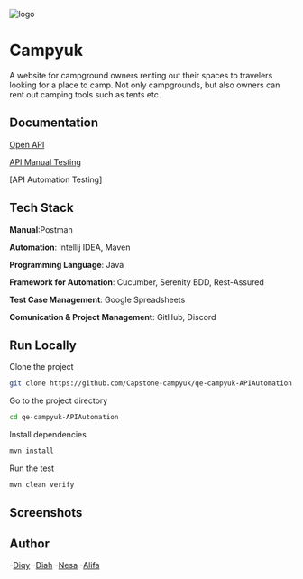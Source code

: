 ![logo](https://user-images.githubusercontent.com/38873706/218957472-3fe664bb-be5c-43e4-adb6-eb082177008a.PNG)

# Campyuk

A website for campground owners renting out their spaces to travelers looking for a place to camp. Not only campgrounds, but also owners can rent out camping tools such as tents etc. 

## Documentation
[Open API](https://app.swaggerhub.com/apis-docs/GRIFFINHENRY07_1/campyuk/1.0.0#/images/post_images)

[API Manual Testing](https://docs.google.com/spreadsheets/d/16rz1u67KtXnbtRn6hunM-gFEq8F00R80ySIFGdHwmpE/edit?usp=sharing)

[API Automation Testing]

## Tech Stack
**Manual**:Postman

**Automation**: Intellij IDEA, Maven

**Programming Language**: Java

**Framework for Automation**: Cucumber, Serenity BDD, Rest-Assured

**Test Case Management**: Google Spreadsheets

**Comunication & Project Management**: GitHub, Discord



## Run Locally

Clone the project

```bash
git clone https://github.com/Capstone-campyuk/qe-campyuk-APIAutomation.git
```

Go to the project directory
```bash
cd qe-campyuk-APIAutomation
```

Install dependencies
```bash
mvn install
```

Run the test
```bash
mvn clean verify
```

## Screenshots




## Author
-[Diqy](https://github.com/dqcode)
-[Diah](https://github.com/diahrdn)
-[Nesa](https://github.com/nesyaraa)
-[Alifa](https://github.com/alifalmr)

